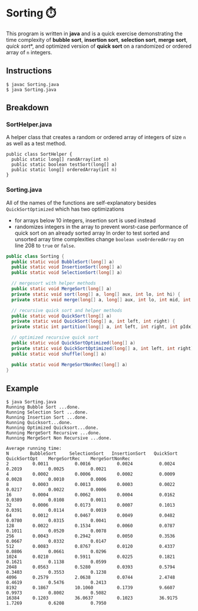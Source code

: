 # Sorting :stopwatch:
This program is written in **java** and is a quick exercise demonstrating the time complexity of **bubble sort**, **insertion sort**, **selection sort**, **merge sort**, *quick sort**, and optimized version of **quick sort** on a randomized or ordered array of `n` integers.

## Instructions
```
$ javac Sorting.java
$ java Sorting.java
```

## Breakdown
### SortHelper.java
A helper class that creates a random or ordered array of integers of size `n` as well as a test method.
```
public class SortHelper {
  public static long[] randArray(int n)
  public static boolean testSort(long[] a)
  public static long[] orderedArray(int n)
}
```

### Sorting.java
All of the names of the functions are self-explanatory besides `QuickSortOptimized` which has two optimizations
- for arrays below 10 integers, insertion sort is used instead
- randomizes integers in the array to prevent worst-case performance of quick sort on an already sorted array
In order to test sorted and unsorted array time complexities change `boolean useOrderedArray` on line 208 to `true` or `false`.
``` java
public class Sorting {
  public static void BubbleSort(long[] a)
  public static void InsertionSort(long[] a)
  public static void SelectionSort(long[] a)

  // mergesort with helper methods
  public static void MergeSort(long[] a)
  private static void sort(long[] a, long[] aux, int lo, int hi) {
  private static void merge(long[] a, long[] aux, int lo, int mid, int hi)

  // recursive quick sort and helper methods
  public static void QuickSort(long[] a)
  private static void QuickSort(long[] a, int left, int right) {
  private static int partition(long[] a, int left, int right, int pIdx)

  // optimized recursive quick sort
  public static void QuickSortOptimized(long[] a)
  private static void QuickSortOptimized(long[] a, int left, int right)
  public static void shuffle(long[] a)

  public static void MergeSortNonRec(long[] a)
}
```

## Example
```
$ java Sorting.java
Running Bubble Sort ...done.
Running Selection Sort ...done.
Running Insertion Sort ...done.
Running Quicksort...done.
Running Optimized Quicksort...done.
Running MergeSort Recursive ...done.
Running MergeSort Non Recursive ...done.

Average running time:
N        BubbleSort     SelectionSort   InsertionSort   QuickSort       QuickSortOpt    MergeSortRec    MergeSortNonRec
2         0.0011          0.0016          0.0024          0.0024          0.2019          0.0025          0.0021          
4         0.0002          0.0006          0.0002          0.0009          0.0028          0.0010          0.0006          
8         0.0003          0.0013          0.0003          0.0022          0.0217          0.0022          0.0006          
16        0.0004          0.0062          0.0004          0.0162          0.0389          0.0108          0.0011          
32        0.0006          0.0173          0.0007          0.1013          0.0391          0.0114          0.0019          
64        0.0012          0.0467          0.0049          0.0482          0.0780          0.0315          0.0041          
128       0.0022          0.1534          0.0060          0.0787          0.1011          0.0520          0.0078          
256       0.0043          0.2942          0.0050          0.3536          0.0667          0.0332          0.0147          
512       0.0083          0.8767          0.0120          0.4337          0.0806          0.0661          0.0296          
1024      0.0210          0.5911          0.0225          0.1821          0.1621          0.1138          0.0599          
2048      0.0563          0.5280          0.0393          0.5794          0.3403          0.3553          0.1238          
4096      0.2579          2.0638          0.0744          2.4748          0.4619          0.5476          0.2413          
8192      0.1867          10.1060         0.1739          9.6607          0.9973          0.8002          0.5082          
16384     0.1203          36.0637         0.1023          36.9175         1.7269          0.6208          0.7950 
```
